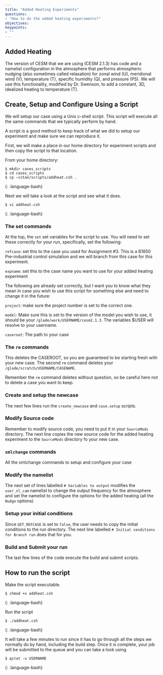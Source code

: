 ```yaml
---
title: "Added Heating Experiments"
questions:
- "How to do the added heating experiments?"
objectives:
keypoints:
- ""
---
```


## Added Heating

The version of CESM that we are using (CESM 2.1.3) has code and a namelist configuration in the atmosphere that performs atmospheric nudging (also sometimes called relaxation) for zonal wind (U), meridional wind (V), temperature (T), specific humidity (Q), and pressure (PS).  We will use this functionality, modified by Dr. Swenson, to add a constant, 3D, idealized heating to temperature (T).

## Create, Setup and Configure Using a Script

We will setup our case using a Unix c-shell script.  This script will execute all the same commands that we typically perform by hand.

A script is a good method to keep track of what we did to setup our experiment and make sure we can reproduce it.  

First, we will make a place in our home directory for experiment scripts and then copy the script to that location.

From your home directory:

~~~
$ mkdir cases_scripts
$ cd cases_scripts
$ cp ~cstan/scripts/addheat.csh . 
~~~
{: .language-bash}


Next we will take a look at the script and see what it does.

~~~
$ vi addheat.csh
~~~
{: .language-bash}

### The set commands

At the top, the `set` set variables for the script to use.  You will need to set these correctly for your run, specifically, set the following:

`refcase`: set this to the case you used for Assignment #3. This is a B1850 Pre-industrial control simulation and we will branch from this case for this experiment.

`expname`: set this to the case name you want to use for your added heating experiment

The following are already set correctly, but I want you to know what they mean in case you wish to use this script for something else and need to change it in the future:

`project`: make sure the project number is set to the correct one.

`model`: Make sure this is set to the version of the model you wish to use, it should be your `/glade/work/USERNAME/cesm2.1.3`.  The variables $USER will resolve to your username.

`caseroot`: The path to your case

### The `rm` commands

This deletes the CASEROOT, so you are guaranteed to be starting fresh with your new case.
The second `rm` command deletes your `/glade/scratch/USERNAME/CASENAME`.

Remember the `rm` command deletes without question, so be careful here not to delete a case you want to keep. 

### Create and setup the newcase

The next few lines run the `create_newcase` and `case.setup` scripts. 

### Modify Source code

Remember to modify source code, you need to put it in your `SourceMods` directory.
The next line copies the new source code for the added heating experiment to the `SourceMods` directory fo your new case.

### `xmlchange` commands

All the xmlchange commands to setup and configure your case

### Modify the namelist

The next set of lines labelled `# Variables to output` modifies the `user_nl_cam` namelist to change the output frequency for the atmosphere and set the namelist to configure the options for the added heating (all the `Nudge` options)


### Setup your initial conditions

Since `GET_REFCASE` is set to `false`, the user needs to copy the initial conditions to the run directory.  The next line labelled `# Initial conditions for Branch run` does that for you.

### Build and Submit your run

The last few lines of the code execute the build and submit scripts.

## How to run the script

Make the script executable.

~~~
$ chmod +x addheat.csh
~~~
{: .language-bash}

Run the script

~~~
$ ./addheat.csh
~~~
{: .language-bash}

It will take a few minutes to run since it has to go through all the steps we normally do by hand, including the build step.  Once it is complete, your job will be submitted to the queue and you can take a look using 

~~~
$ qstat -u USERNAME
~~~
{: .language-bash}
